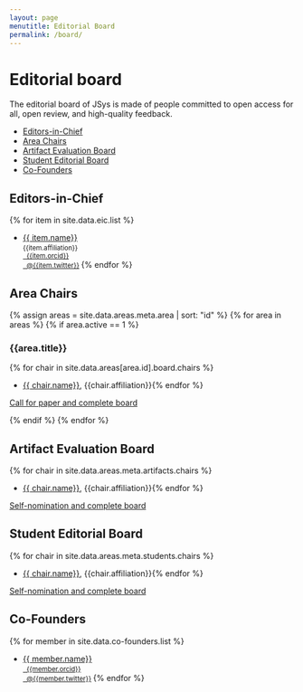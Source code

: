 ```yaml
---
layout: page
menutitle: Editorial Board
permalink: /board/
---
```


# Editorial board

The editorial board of JSys is made of people committed to open access for all, open review, and high-quality feedback.


<!-- TOC depthTo:2 -->

- [Editors-in-Chief](#editors-in-chief)
- [Area Chairs](#area-chairs)
- [Artifact Evaluation Board](#artifact-evaluation-board)
- [Student Editorial Board](#student-editorial-board)
- [Co-Founders](#co-founders)

<!-- /TOC -->

## Editors-in-Chief

{% for item in site.data.eic.list %}
- [{{ item.name}}]({{item.webpage}})  
  <small>
    {{item.affiliation}}  
    [<i class="fab fa-orcid"></i>   &nbsp; {{item.orcid}}](https://orcid.org/{{item.orcid}})  
    [<i class="fab fa-twitter"></i> &nbsp; @{{item.twitter}}](https://twitter.com/{{item.twitter}})
  </small>
{% endfor %}

## Area Chairs

<!-- Loop through all areas -->
{% assign areas = site.data.areas.meta.area | sort: "id" %}
{% for area in areas %}
{% if area.active == 1 %} <!-- Disable the areas not yet active -->

<!-- I tried compacting with <summary> but it is not supported by Jekyll by default. Here is how it can be done if we really want it.:
http://movb.de/jekyll-details-support.html -->

### {{area.title}}

{% for chair in site.data.areas[area.id].board.chairs %}
- [{{ chair.name}}]({{chair.webpage}}), {{chair.affiliation}}{% endfor %}

[Call for paper and complete board](/cfp_{{area.id}}/)

{% endif %}
{% endfor %}<!-- Loop through all areas -->

## Artifact Evaluation Board

{% for chair in site.data.areas.meta.artifacts.chairs %}
- [{{ chair.name}}]({{chair.webpage}}), {{chair.affiliation}}{% endfor %}

[Self-nomination and complete board](/cfp_artifacts/)

## Student Editorial Board

{% for chair in site.data.areas.meta.students.chairs %}
- [{{ chair.name}}]({{chair.webpage}}), {{chair.affiliation}}{% endfor %}

[Self-nomination and complete board](/cfp_students/)

## Co-Founders

{% for member in site.data.co-founders.list %}
- [{{ member.name}}]({{member.webpage}})  
  <small>
    [<i class="fab fa-orcid"></i>   &nbsp; {{member.orcid}}](https://orcid.org/{{member.orcid}})  
    [<i class="fab fa-twitter"></i> &nbsp; @{{member.twitter}}](https://twitter.com/{{member.twitter}})
  </small>
{% endfor %}